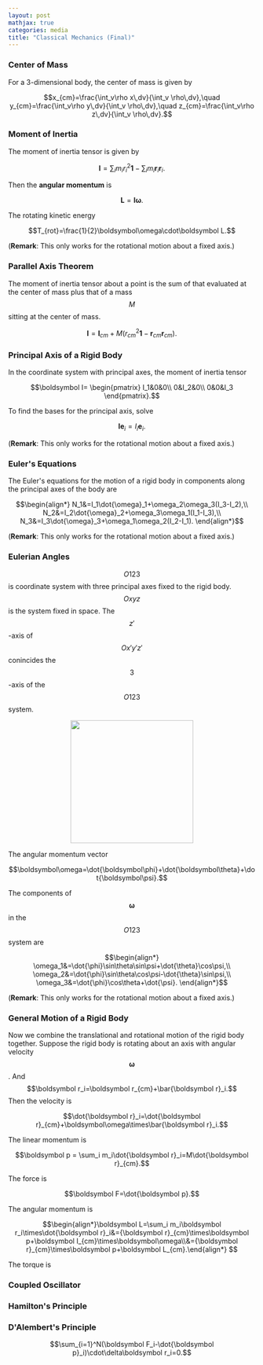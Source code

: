 ```yaml
---
layout: post
mathjax: true
categories: media
title: "Classical Mechanics (Final)"
---
```


### Center of Mass
For a 3-dimensional body, the center of mass is given by

$$x_{cm}=\frac{\int_v\rho x\,dv}{\int_v \rho\,dv},\quad
y_{cm}=\frac{\int_v\rho y\,dv}{\int_v \rho\,dv},\quad
z_{cm}=\frac{\int_v\rho z\,dv}{\int_v \rho\,dv}.$$

### Moment of Inertia
The moment of inertia tensor is given by

$$\boldsymbol I=\sum_im_ir_i^2\boldsymbol{1}-\sum_im_i\boldsymbol r_i\boldsymbol r_i.$$

Then the **angular momentum** is 

$$\boldsymbol L=\boldsymbol I\boldsymbol\omega.$$

The rotating kinetic energy

$$T_{rot}=\frac{1}{2}\boldsymbol\omega\cdot\boldsymbol L.$$

(**Remark**: This only works for the rotational motion about a fixed axis.)

### Parallel Axis Theorem
The moment of inertia tensor about a point is the sum of that evaluated at the center of mass plus that of a mass $$M$$ sitting at the center of mass.

$$\boldsymbol I=\boldsymbol I_{cm}+M\left(r^2_{cm}\boldsymbol{1}-\boldsymbol r_{cm}\boldsymbol r_{cm}\right).$$

### Principal Axis of a Rigid Body
In the coordinate system with principal axes, the moment of inertia tensor

$$\boldsymbol I=
\begin{pmatrix}
    I_1&0&0\\
    0&I_2&0\\
    0&0&I_3
\end{pmatrix}.$$

To find the bases for the principal axis, solve 

$$\boldsymbol I\boldsymbol e_i=I_i\boldsymbol e_i.$$

(**Remark**: This only works for the rotational motion about a fixed axis.)
### Euler's Equations
The Euler's equations for the motion of a rigid body in components along the principal axes of the body are

$$\begin{align*}
    N_1&=I_1\dot{\omega}_1+\omega_2\omega_3(I_3-I_2),\\
    N_2&=I_2\dot{\omega}_2+\omega_3\omega_1(I_1-I_3),\\
    N_3&=I_3\dot{\omega}_3+\omega_1\omega_2(I_2-I_1).
\end{align*}$$

(**Remark**: This only works for the rotational motion about a fixed axis.)
### Eulerian Angles
$$O123$$ is coordinate system with three principal axes fixed to the rigid body. $$Oxyz$$ is the system fixed in space. The $$z'$$-axis of $$Ox'y'z'$$ conincides the $$3$$-axis of the $$O123$$ system.

<p align="center">
    <img src="https://sxubi.github.io/Eulerian_angles.png" width="250">
</p>
The angular momentum vector

$$\boldsymbol\omega=\dot{\boldsymbol\phi}+\dot{\boldsymbol\theta}+\dot{\boldsymbol\psi}.$$

The components of $$\boldsymbol\omega$$ in the $$O123$$ system are 

$$\begin{align*}
    \omega_1&=\dot{\phi}\sin\theta\sin\psi+\dot{\theta}\cos\psi,\\
    \omega_2&=\dot{\phi}\sin\theta\cos\psi-\dot{\theta}\sin\psi,\\
    \omega_3&=\dot{\phi}\cos\theta+\dot{\psi}.
\end{align*}$$

(**Remark**: This only works for the rotational motion about a fixed axis.)

### General Motion of a Rigid Body
Now we combine the translational and rotational motion of the rigid body together. Suppose the rigid body is rotating about an axis with angular velocity $$\boldsymbol\omega$$. And $$\boldsymbol r_i=\boldsymbol r_{cm}+\bar{\boldsymbol r}_i.$$ Then the velocity is

$$\dot{\boldsymbol r}_i=\dot{\boldsymbol r}_{cm}+\boldsymbol\omega\times\bar{\boldsymbol r}_i.$$

The linear momentum is

$$\boldsymbol p = \sum_i m_i\dot{\boldsymbol r}_i=M\dot{\boldsymbol r}_{cm}.$$

The force is

$$\boldsymbol F=\dot{\boldsymbol p}.$$

The angular momentum is

$$\begin{align*}\boldsymbol L=\sum_i m_i\boldsymbol r_i\times\dot{\boldsymbol r}_i&={\boldsymbol r}_{cm}\times\boldsymbol p+\boldsymbol I_{cm}\times\boldsymbol\omega\\&={\boldsymbol r}_{cm}\times\boldsymbol p+\boldsymbol L_{cm}.\end{align*} $$

The torque is



### Coupled Oscillator

### Hamilton's Principle

### D'Alembert's Principle

$$\sum_{i=1}^N(\boldsymbol F_i-\dot{\boldsymbol p}_i)\cdot\delta\boldsymbol r_i=0.$$
